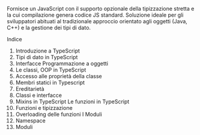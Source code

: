 Fornisce un JavaScript con il supporto opzionale della tipizzazione stretta e la cui compilazione genera codice JS standard.
Soluzione ideale per gli sviluppatori abituati al tradizionale approccio orientato agli oggetti (Java, C++) e la gestione dei tipi di dato.

Indice
1. Introduzione a TypeScript
2. Tipi di dato in TypeScript
3. Interfacce
Programmazione a oggetti 
4. Le classi, OOP in TypeScript
5. Accesso alle proprietà della classe
6. Membri statici in Typescript
7. Ereditarietà
8. Classi e interfacce
9. Mixins in TypeScript
Le funzioni in TypeScript
10. Funzioni e tipizzazione
11. Overloading delle funzioni
I Moduli
12. Namespace
13. Moduli
